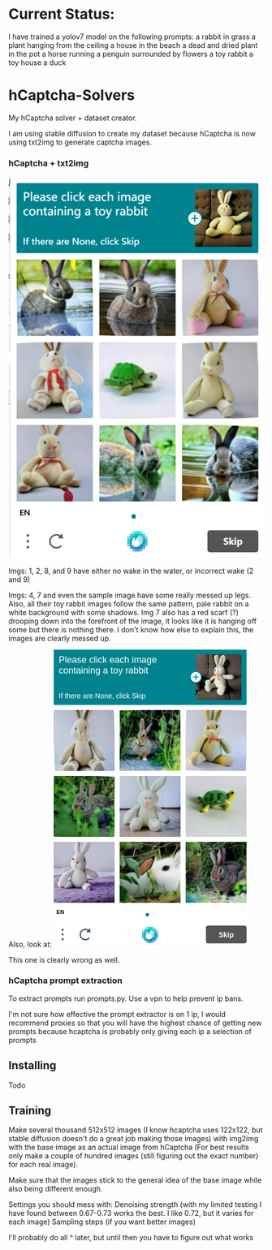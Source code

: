 # Current Status:
I have trained a yolov7 model on the following prompts:
a rabbit in grass
a plant hanging from the ceiling
a house in the beach
a dead and dried plant in the pot
a horse running
a penguin surrounded by flowers
a toy rabbit
a toy house
a duck


# hCaptcha-Solvers
My hCaptcha solver + dataset creator.

I am using stable diffusion to create my dataset because hCaptcha is now using txt2img to generate captcha images.  


### hCaptcha + txt2img

![alt text](https://github.com/2xmonth/hCaptcha-Solvers/blob/main/resources/txt2img.png?raw=true)

Imgs: 1, 2, 8, and 9 have either no wake in the water, or incorrect wake (2 and 9)

Imgs: 4, 7 and even the sample image have some really messed up legs. Also, all their toy rabbit images follow the same pattern, pale rabbit on a white background with some shadows.
Img 7 also has a red scarf (?) drooping down into the forefront of the image, it looks like it is hanging off some but there is nothing there.
I don't know how else to explain this, the images are clearly messed up.

Also, look at:
![alt text](https://github.com/2xmonth/hCaptcha-Solvers/blob/main/resources/txt2img2.png?raw=true)

This one is clearly wrong as well.


### hCaptcha prompt extraction
To extract prompts run prompts.py. Use a vpn to help prevent ip bans.

I'm not sure how effective the prompt extractor is on 1 ip, I would recommend proxies so that you will have the highest chance of getting new prompts because hcaptcha is probably only giving each ip a selection of prompts

## Installing

Todo



## Training

Make several thousand 512x512 images (I know hcaptcha uses 122x122, but stable diffusion doesn't do a great job making those images) with img2img with the base image as an actual image from hCaptcha (For best results only make a couple of hundred images (still figuring out the exact number) for each real image). 

Make sure that the images stick to the general idea of the base image while also being different enough.

Settings you should mess with:
Denoising strength (with my limited testing I have found between 0.67-0.73 works the best. I like 0.72, but it varies for each image)
Sampling steps (if you want better images)

I'll probably do all ^ later, but until then you have to figure out what works